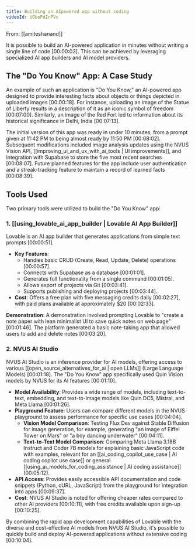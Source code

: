 ```yaml
---
title: Building an AIpowered app without coding
videoId: UGbePdInPVc
---
```


From: [[amiteshanand]] <br/> 

It is possible to build an AI-powered application in minutes without writing a single line of code <a class="yt-timestamp" data-t="00:00:03">[00:00:03]</a>. This can be achieved by leveraging specialized AI app builders and AI model providers.

## The "Do You Know" App: A Case Study

An example of such an application is "Do You Know," an AI-powered app designed to provide interesting facts about objects or things depicted in uploaded images <a class="yt-timestamp" data-t="00:00:18">[00:00:18]</a>. For instance, uploading an image of the Statue of Liberty results in a description of it as an iconic symbol of freedom <a class="yt-timestamp" data-t="00:07:00">[00:07:00]</a>. Similarly, an image of the Red Fort led to information about its historical significance in Delhi, India <a class="yt-timestamp" data-t="00:07:13">[00:07:13]</a>.

The initial version of this app was ready in under 10 minutes, from a prompt given at 11:42 PM to being almost ready by 11:50 PM <a class="yt-timestamp" data-t="00:08:02">[00:08:02]</a>. Subsequent modifications included image analysis updates using the NVUS Vision API, [[improving_ui_and_ux_with_ai_tools | UI improvements]], and integration with Supabase to store the five most recent searches <a class="yt-timestamp" data-t="00:08:07">[00:08:07]</a>. Future planned features for the app include user authentication and a streak-tracking feature to maintain a record of learned facts <a class="yt-timestamp" data-t="00:08:39">[00:08:39]</a>.

## Tools Used

Two primary tools were utilized to build the "Do You Know" app:

### 1. [[using_lovable_ai_app_builder | Lovable AI App Builder]]

Lovable is an AI app builder that generates applications from simple text prompts <a class="yt-timestamp" data-t="00:00:51">[00:00:51]</a>.

*   **Key Features**:
    *   Handles basic CRUD (Create, Read, Update, Delete) operations <a class="yt-timestamp" data-t="00:00:57">[00:00:57]</a>.
    *   Connects with Supabase as a database <a class="yt-timestamp" data-t="00:01:01">[00:01:01]</a>.
    *   Generates full functionality from a single command <a class="yt-timestamp" data-t="00:01:05">[00:01:05]</a>.
    *   Allows export of projects via Git <a class="yt-timestamp" data-t="00:03:41">[00:03:41]</a>.
    *   Supports publishing and deploying projects <a class="yt-timestamp" data-t="00:03:44">[00:03:44]</a>.
*   **Cost**: Offers a free plan with five messaging credits daily <a class="yt-timestamp" data-t="00:02:27">[00:02:27]</a>, with paid plans available at approximately $20 <a class="yt-timestamp" data-t="00:02:33">[00:02:33]</a>.

**Demonstration**:
A demonstration involved prompting Lovable to "create a note paper with lean minimalist UI to save quick notes on web page" <a class="yt-timestamp" data-t="00:01:46">[00:01:46]</a>. The platform generated a basic note-taking app that allowed users to add and delete notes <a class="yt-timestamp" data-t="00:03:20">[00:03:20]</a>.

### 2. NVUS AI Studio

NVUS AI Studio is an inference provider for AI models, offering access to various [[open_source_alternatives_for_ai | open LLMs]] (Large Language Models) <a class="yt-timestamp" data-t="00:01:18">[00:01:18]</a>. The "Do You Know" app specifically used Quin Vision models by NVUS for its AI features <a class="yt-timestamp" data-t="00:01:10">[00:01:10]</a>.

*   **Model Availability**: Provides a wide range of models, including text-to-text, embedding, and text-to-image models like Quin DC5, Mistral, and Meta Llama <a class="yt-timestamp" data-t="00:01:26">[00:01:26]</a>.
*   **Playground Feature**: Users can compare different models in the NVUS playground to assess performance for specific use cases <a class="yt-timestamp" data-t="00:04:04">[00:04:04]</a>.
    *   **Vision Model Comparison**: Testing Flux Dev against Stable Diffusion for image generation, for example, generating "an image of Eiffel Tower on Mars" or "a boy dancing underwater" <a class="yt-timestamp" data-t="00:04:11">[00:04:11]</a>.
    *   **Text-to-Text Model Comparison**: Comparing Meta Llama 3.18B Instruct and Coder 7B models for explaining basic JavaScript code with examples, relevant for an [[ai_coding_copilot_use_case | AI coding copilot use case]] or general [[using_ai_models_for_coding_assistance | AI coding assistance]] <a class="yt-timestamp" data-t="00:05:12">[00:05:12]</a>.
*   **API Access**: Provides easily accessible API documentation and code snippets (Python, cURL, JavaScript) from the playground for integration into apps <a class="yt-timestamp" data-t="00:09:37">[00:09:37]</a>.
*   **Cost**: NVUS AI Studio is noted for offering cheaper rates compared to other AI providers <a class="yt-timestamp" data-t="00:10:11">[00:10:11]</a>, with free credits available upon sign-up <a class="yt-timestamp" data-t="00:10:25">[00:10:25]</a>.

By combining the rapid app development capabilities of Lovable with the diverse and cost-effective AI models from NVUS AI Studio, it's possible to quickly build and deploy AI-powered applications without extensive coding <a class="yt-timestamp" data-t="00:10:04">[00:10:04]</a>.